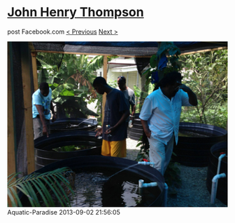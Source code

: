 # [John Henry Thompson](../README.md)
post Facebook.com
[< Previous](2013-09-02-3.md) [Next >](2013-09-02-5.md)

[![](../media/2013-09-02/Aquatic-Paradise-3.jpg)](../README.md)
Aquatic-Paradise
2013-09-02 21:56:05